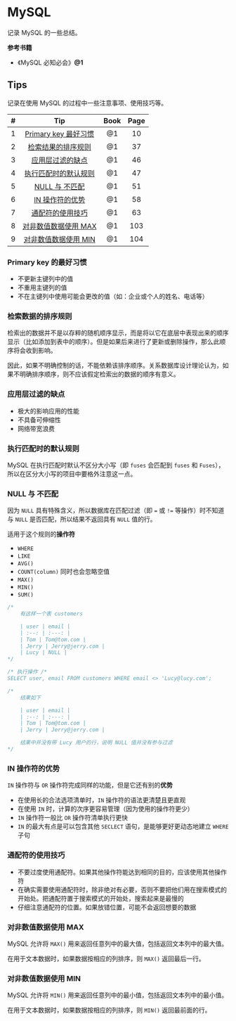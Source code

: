 # MySQL

记录 MySQL 的一些总结。

**参考书籍**

- 《MySQL 必知必会》**@1**

## Tips

记录在使用 MySQL 的过程中一些注意事项、使用技巧等。

| \# | Tip | Book | Page |
| :-:| :-: | :--: | :--: |
| 1 | [Primary key 最好习惯](#Primary-key-最好习惯) | @1 | 10 |
| 2 | [检索结果的排序规则](#检索结果的排序规则) | @1 | 37 |
| 3 | [应用层过滤的缺点](#应用层过滤的缺点) | @1 | 46 |
| 4 | [执行匹配时的默认规则](#执行匹配时的默认规则) | @1 | 47 |
| 5 | [NULL 与 不匹配](#NULL-与-不匹配) | @1 | 51 |
| 6 | [IN 操作符的优势](#IN-操作符的优势) | @1 | 58 |
| 7 | [通配符的使用技巧](#通配符的使用技巧) | @1 | 63 |
| 8 | [对非数值数据使用 MAX](#对非数值数据使用-MAX) | @1 |103 |
| 9 | [对非数值数据使用 MIN](#对非数值数据使用-MIN) | @1 |104 |

### Primary key 的最好习惯

- 不更新主键列中的值
- 不重用主键列的值
- 不在主键列中使用可能会更改的值（如：企业或个人的姓名、电话等）

### 检索数据的排序规则

检索出的数据并不是以存粹的随机顺序显示，而是将以它在底层中表现出来的顺序显示（比如添加到表中的顺序）。但是如果后来进行了更新或删除操作，那么此顺序将会收到影响。

因此，如果不明确控制的话，不能依赖该排序顺序。关系数据库设计理论认为，如果不明确排序顺序，则不应该假定检索出的数据的顺序有意义。

### 应用层过滤的缺点

- 极大的影响应用的性能
- 不具备可伸缩性
- 网络带宽浪费

### 执行匹配时的默认规则

MySQL 在执行匹配时默认不区分大小写（即 `fuses` 会匹配到 `fuses` 和 `Fuses`），所以在区分大小写的项目中要格外注意这一点。

### NULL 与 不匹配

因为 `NULL` 具有特殊含义，所以数据库在匹配过滤（即 `=` 或 `!=` 等操作）时不知道与 `NULL` 是否匹配，所以结果不返回具有 `NULL` 值的行。

适用于这个规则的**操作符**

- `WHERE`
- `LIKE`
- `AVG()`
- `COUNT(column)` 同时也会忽略空值
- `MAX()`
- `MIN()`
- `SUM()`

``` sql
/*
    有这样一个表 customers

    | user | email |
    | :--: | :---: |
    | Tom | Tom@tom.com |
    | Jerry | Jerry@jerry.com |
    | Lucy | NULL |
*/

/* 执行操作 /*
SELECT user, email FROM customers WHERE email <> 'Lucy@lucy.com';

/*
    结果如下

    | user | email |
    | :--: | :---: |
    | Tom | Tom@tom.com |
    | Jerry | Jerry@jerry.com |

    结果中并没有带 Lucy 用户的行，说明 NULL 值并没有参与过滤
*/
```

### IN 操作符的优势

`IN` 操作符与 `OR` 操作符完成同样的功能，但是它还有别的**优势**

- 在使用长的合法选项清单时，`IN` 操作符的语法更清楚且更直观
- 在使用 `IN` 时，计算的次序更容易管理（因为使用的操作符更少）
- `IN` 操作符一般比 `OR` 操作符清单执行更快
- `IN` 的最大有点是可以包含其他 `SECLECT` 语句，是能够更好更动态地建立 `WHERE` 子句

### 通配符的使用技巧

- 不要过度使用通配符。如果其他操作符能达到相同的目的，应该使用其他操作符
- 在确实需要使用通配符时，除非绝对有必要，否则不要把他们用在搜索模式的开始处。把通配符置于搜索模式的开始处，搜索起来是最慢的
- 仔细注意通配符的位置。如果放错位置，可能不会返回想要的数据

### 对非数值数据使用 MAX

MySQL 允许将 `MAX()` 用来返回任意列中的最大值，包括返回文本列中的最大值。

在用于文本数据时，如果数据按相应的列排序，则 `MAX()` 返回最后一行。

### 对非数值数据使用 MIN

MySQL 允许将 `MIN()` 用来返回任意列中的最小值，包括返回文本列中的最小值。

在用于文本数据时，如果数据按相应的列排序，则 `MIN()` 返回最前面的行。
